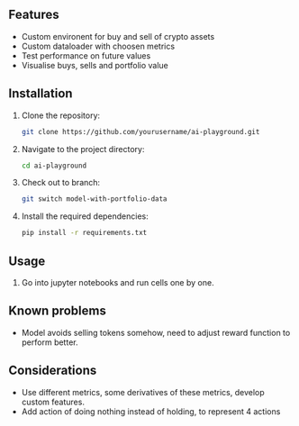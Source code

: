 ## Features

- Custom environent for buy and sell of crypto assets
- Custom dataloader with choosen metrics
- Test performance on future values
- Visualise buys, sells and portfolio value

## Installation

1. Clone the repository:
    ```sh
    git clone https://github.com/yourusername/ai-playground.git
    ```
2. Navigate to the project directory:
    ```sh
    cd ai-playground
    ```
3. Check out to branch:
    ```sh
    git switch model-with-portfolio-data
    ```
4. Install the required dependencies:
    ```sh
    pip install -r requirements.txt
    ```

## Usage

1. Go into jupyter notebooks and run cells one by one.

## Known problems

- Model avoids selling tokens somehow, need to adjust reward function to perform better.

## Considerations

- Use different metrics, some derivatives of these metrics, develop custom features.
- Add action of doing nothing instead of holding, to represent 4 actions
